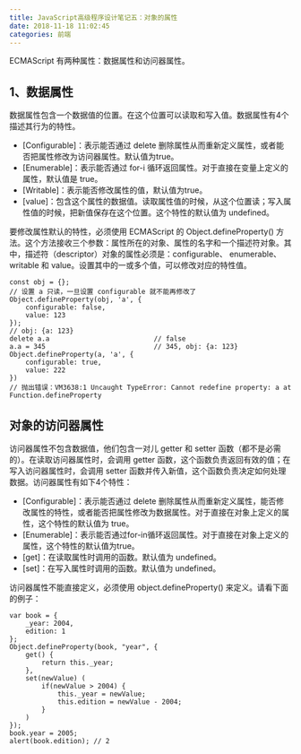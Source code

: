 ```yaml
---
title: JavaScript高级程序设计笔记五：对象的属性
date: 2018-11-18 11:02:45
categories: 前端
---
```


ECMAScript 有两种属性：数据属性和访问器属性。

## 1、数据属性

数据属性包含一个数据值的位置。在这个位置可以读取和写入值。数据属性有4个描述其行为的特性。
* [Configurable]：表示能否通过 delete 删除属性从而重新定义属性，或者能否把属性修改为访问器属性。默认值为true。
* [Enumerable]：表示能否通过 for-i 循环返回属性。对于直接在变量上定义的属性，默认值是 true。
* [Writable]：表示能否修改属性的值，默认值为true。
* [value]：包含这个属性的数据值。读取属性值的时候，从这个位置读；写入属性值的时候，把新值保存在这个位置。这个特性的默认值为 undefined。

要修改属性默认的特性，必须使用 ECMAScript 的 Object.defineProperty() 方法。这个方法接收三个参数：属性所在的对象、属性的名字和一个描述符对象。其中，描述符（descriptor）对象的属性必须是：configurable、 enumerable、 writable 和 value。设置其中的一或多个值，可以修改对应的特性值。
```
const obj = {};
// 设置 a 只读，一旦设置 configurable 就不能再修改了
Object.defineProperty(obj, 'a', {
    configurable: false,
    value: 123
});
// obj: {a: 123}
delete a.a                          // false
a.a = 345                           // 345, obj: {a: 123}
Object.defineProperty(a, 'a', {
    configurable: true,
    value: 222
})
// 抛出错误：VM3638:1 Uncaught TypeError: Cannot redefine property: a at Function.defineProperty
```

## 对象的访问器属性

访问器属性不包含数据值，他们包含一对儿 getter 和 setter 函数（都不是必需的）。在读取访问器属性时，会调用 getter 函数，这个函数负责返回有效的值；在写入访问器属性时，会调用 setter 函数并传入新值，这个函数负责决定如何处理数据。访问器属性有如下4个特性：
* [Configurable]：表示能否通过 delete 删除属性从而重新定义属性，能否修改属性的特性，或者能否把属性修改为数据属性。对于直接在对象上定义的属性，这个特性的默认值为 true。
* [Enumerable]：表示能否通过for-in循环返回属性。对于直接在对象上定义的属性，这个特性的默认值为true。
* [get]：在读取属性时调用的函数。默认值为 undefined。
* [set]：在写入属性时调用的函数。默认值为 undefined。

访问器属性不能直接定义，必须使用 object.defineProperty() 来定义。请看下面的例子：
```
var book = {
    _year: 2004,
    edition: 1
};
Object.defineProperty(book, "year", {
    get() {
        return this._year;
    },
    set(newValue) (
        if(newValue > 2004) {
            this._year = newValue;
            this.edition = newValue - 2004;
        }
    )
});
book.year = 2005;
alert(book.edition); // 2
```
